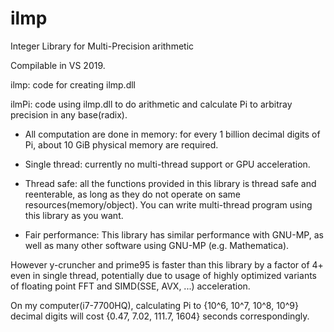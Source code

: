 # ilmp
Integer Library for Multi-Precision arithmetic

Compilable in VS 2019.

 ilmp: code for creating ilmp.dll
 
ilmPi: code using ilmp.dll to do arithmetic and calculate Pi to arbitray precision in any base(radix).

- All computation are done in memory: for every 1 billion decimal digits of Pi, about 10 GiB physical memory are required.

- Single thread: currently no multi-thread support or GPU acceleration.

- Thread safe: all the functions provided in this library is thread safe and reenterable, as long as they do not operate on same resources(memory/object). You can write multi-thread program using this library as you want.

- Fair performance: This library has similar performance with GNU-MP, as well as many other software using GNU-MP (e.g. Mathematica).

However y-cruncher and prime95 is faster than this library by a factor of 4+ even in single thread, potentially due to usage of highly optimized variants of floating point FFT and SIMD(SSE, AVX, ...) acceleration.

On my computer(i7-7700HQ), calculating Pi to {10^6, 10^7, 10^8, 10^9} decimal digits will cost {0.47, 7.02, 111.7, 1604} seconds correspondingly.
